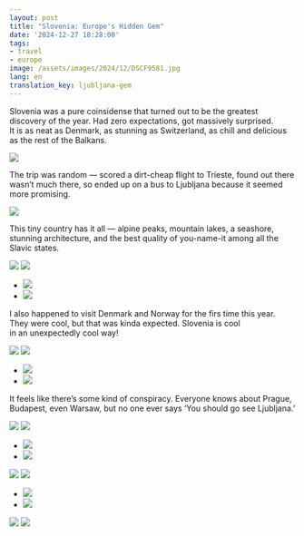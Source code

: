 ```yaml
---
layout: post
title: "Slovenia: Europe's Hidden Gem"
date: '2024-12-27 18:28:00'
tags:
- travel
- europe
image: /assets/images/2024/12/DSCF9581.jpg
lang: en
translation_key: ljubljana-gem
---
```


Slovenia was a pure coinsidense that turned out to be the greatest discovery of the year. Had zero expectations, got massively surprised. It is as neat as Denmark, as stunning as Switzerland, as chill and delicious as the rest of the Balkans.

![](/assets/images/2024/12/DSCF9581.jpg)

The trip was random — scored a dirt-cheap flight to Trieste, found out there wasn’t much there, so ended up on a bus to Ljubljana because it seemed more promising.

![](/assets/images/2024/12/DSCF9381.jpg)

This tiny country has it all — alpine peaks, mountain lakes, a seashore, stunning architecture, and the best quality of you-name-it among all the Slavic states.

![](/assets/images/2024/12/DSCF9652.jpg)
![](/assets/images/2024/12/DSCF9480.jpg)
- ![](/assets/images/2024/12/DSCF9461.jpg)
- ![](/assets/images/2024/12/DSCF9756.jpg)

I also happened to visit Denmark and Norway for the firs time this year. They were cool, but that was kinda expected. Slovenia is cool in an unexpectedly cool way!

![](/assets/images/2024/12/DSCF9614.jpg)
![](/assets/images/2024/12/DSCF9492.jpg)
- ![](/assets/images/2024/12/DSCF9457.jpg)
- ![](/assets/images/2024/12/DSCF9485.jpg)

It feels like there’s some kind of conspiracy. Everyone knows about Prague, Budapest, even Warsaw, but no one ever says ‘You should go see Ljubljana.’

![](/assets/images/2024/12/DSCF9620.jpg)
![](/assets/images/2024/12/DSCF9433.jpg)
- ![](/assets/images/2024/12/DSCF9434.jpg)
- ![](/assets/images/2024/12/DSCF9441.jpg)

![](/assets/images/2024/12/DSCF9629.jpg)
![](/assets/images/2024/12/DSCF9401.jpg)
- ![](/assets/images/2024/12/DSCF9417.jpg)
- ![](/assets/images/2024/12/DSCF9422.jpg)

![](/assets/images/2024/12/DSCF9469.jpg)
![](/assets/images/2024/12/DSCF9616.jpg)
